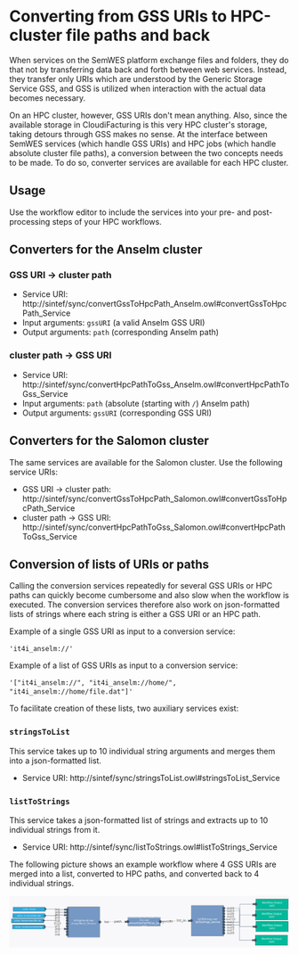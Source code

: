 # Converting from GSS URIs to HPC-cluster file paths and back
When services on the SemWES platform exchange files and folders, they do that
not by transferring data back and forth between web services. Instead, they
transfer only URIs which are understood by the Generic Storage Service GSS, and
GSS is utilized when interaction with the actual data becomes necessary.

On an HPC cluster, however, GSS URIs don't mean anything. Also, since the 
available storage in CloudiFacturing is this very HPC cluster's storage, taking
detours through GSS makes no sense. At the interface between SemWES services
(which handle GSS URIs) and HPC jobs (which handle absolute cluster file paths),
a conversion between the two concepts needs to be made. To do so, converter 
services are available for each HPC cluster.

## Usage
Use the workflow editor to include the services into your pre- and
post-processing steps of your HPC workflows. 

## Converters for the Anselm cluster
### GSS URI &rarr; cluster path
* Service URI: http://sintef/sync/convertGssToHpcPath_Anselm.owl#convertGssToHpcPath_Service
* Input arguments: `gssURI` (a valid Anselm GSS URI)
* Output arguments: `path` (corresponding Anselm path)

### cluster path &rarr; GSS URI
* Service URI: http://sintef/sync/convertHpcPathToGss_Anselm.owl#convertHpcPathToGss_Service
* Input arguments: `path` (absolute (starting with `/`) Anselm path)
* Output arguments: `gssURI` (corresponding GSS URI)

## Converters for the Salomon cluster
The same services are available for the Salomon cluster. Use the following
service URIs:
* GSS URI &rarr; cluster path: http://sintef/sync/convertGssToHpcPath_Salomon.owl#convertGssToHpcPath_Service
* cluster path &rarr; GSS URI: http://sintef/sync/convertHpcPathToGss_Salomon.owl#convertHpcPathToGss_Service

## Conversion of lists of URIs or paths
Calling the conversion services repeatedly for several GSS URIs or HPC paths
can quickly become cumbersome and also slow when the workflow is executed. The
conversion services therefore also work on json-formatted lists of strings
where each string is either a GSS URI or an HPC path.

Example of a single GSS URI as input to a conversion service:
```
'it4i_anselm://'
```

Example of a list of GSS URIs as input to a conversion service:
```
'["it4i_anselm://", "it4i_anselm://home/", "it4i_anselm://home/file.dat"]'
```

To facilitate creation of these lists, two auxiliary services exist:

### `stringsToList`
This service takes up to 10 individual string arguments and merges them into
a json-formatted list.
* Service URI: http://sintef/sync/stringsToList.owl#stringsToList_Service

### `listToStrings`
This service takes a json-formatted list of strings and extracts up to 10
individual strings from it.
* Service URI: http://sintef/sync/listToStrings.owl#listToStrings_Service

The following picture shows an example workflow where 4 GSS URIs are merged
into a list, converted to HPC paths, and converted back to 4 individual
strings.
<p align="center">
  <img src="img_converters/list_manipulation.png"
   alt="List-manipulation example" width="800px"/>
</p>
